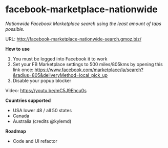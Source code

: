# facebook-marketplace-nationwide
_Nationwide Facebook Marketplace search using the least amount of tabs possible._

URL: http://facebook-marketplace-nationwide-search.gmoz.biz/

**How to use**
1) You must be logged into Facebook it to work
2) Set your FB Marketplace settings to 500 miles/805kms by opening this link once: https://www.facebook.com/marketplace/la/search?&radius=805&deliveryMethod=local_pick_up
3) Disable your popup blocker

Video: https://youtu.be/mC5J9Ehcu0s

**Countries supported**
* USA lower 48 / all 50 states
* Canada
* Australia (credits @kylemd)

**Roadmap**
* Code and UI refactor
